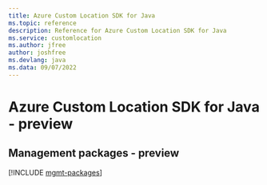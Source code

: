 ```yaml
---
title: Azure Custom Location SDK for Java
ms.topic: reference
description: Reference for Azure Custom Location SDK for Java
ms.service: customlocation
ms.author: jfree
author: joshfree
ms.devlang: java
ms.data: 09/07/2022
---
```

# Azure Custom Location SDK for Java - preview

## Management packages - preview
[!INCLUDE [mgmt-packages](custom-location-mgmt-index.md)]
